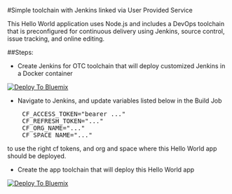 #Simple toolchain with Jenkins linked via User Provided Service

This Hello World application uses Node.js and includes a DevOps toolchain that is preconfigured for continuous delivery using Jenkins, source control, issue tracking, and online editing.

##Steps:
* Create Jenkins for OTC toolchain that will deploy customized Jenkins in a Docker container

[![Deploy To Bluemix](https://bluemix.net/deploy/button.png)](https://daily-console.stage1.ng.bluemix.net/devops/setup/deploy/?repository=https%3A//github.com/szbra/toolchain-jenkins-otc)

* Navigate to Jenkins, and update variables listed below in the Build Job
<pre>
	CF_ACCESS_TOKEN="bearer ..."
	CF_REFRESH_TOKEN="..."
	CF_ORG_NAME="..."
	CF_SPACE_NAME="..."
</pre>
to use the right cf tokens, and org and space where this Hello World app should be deployed.

* Create the app toolchain that will deploy this Hello World app

[![Deploy To Bluemix](https://bluemix.net/deploy/button.png)](https://daily-console.stage1.ng.bluemix.net/devops/setup/deploy/?repository=https%3A//github.com/szbra/simple-toolchain-with-jenkins)

<!--
For more information about using the sample, including instructions to add tools to the toolchain and make code changes, see <a href="x">Simple toolchain tutorial</a>
-->
